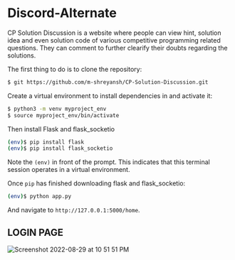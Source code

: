 # Discord-Alternate
CP Solution Discussion is a website where people can view hint, solution idea and even solution code of various competitive programming related questions. They can comment to further clearify their doubts regarding the solutions.

The first thing to do is to clone the repository:

```sh
$ git https://github.com/m-shreyansh/CP-Solution-Discussion.git
```

Create a virtual environment to install dependencies in and activate it:

```sh
$ python3 -m venv myproject_env
$ source myproject_env/bin/activate
```

Then install Flask and flask_socketio

```sh
(env)$ pip install flask
(env)$ pip install flask_socketio
```
Note the `(env)` in front of the prompt. This indicates that this terminal
session operates in a virtual environment.

Once `pip` has finished downloading flask and flask_socketio:
```sh
(env)$ python app.py
```
And navigate to `http://127.0.0.1:5000/home`.




## LOGIN PAGE
![Screenshot 2022-08-29 at 10 51 51 PM](https://user-images.githubusercontent.com/72565175/187259976-fc94eac8-a09e-46c9-ae98-962cd9012072.png)


